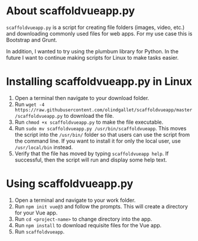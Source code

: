 # About scaffoldvueapp.py

`scaffoldvueapp.py` is a script for creating file folders (images, video, etc.) and downloading commonly used files for web apps.  For my use case this is Bootstrap and Grunt.

In addition, I wanted to try using the plumbum library for Python.  In the future I want to continue making scripts for Linux to make tasks easier.

# Installing scaffoldvueapp.py in Linux

1.  Open a terminal then navigate to your download folder.
2.  Run `wget -4 https://raw.githubusercontent.com/olindgallet/scaffoldvueapp/master/scaffoldvueapp.py` to download the file.
3.  Run `chmod +x scaffoldvueapp.py` to make the file executable.
4.  Run `sudo mv scaffoldvueapp.py /usr/bin/scaffoldvueapp`.  This moves the script into the `/usr/bin/` folder so that users can use the script from the command line.  If you want to install it for only the local user, use `/usr/local/bin` instead.
5.  Verify that the file has moved by typing `scaffoldvueapp help`.  If successful, then the script will run and display some help text.

# Using scaffoldvueapp.py

1.  Open a terminal and navigate to your work folder.
2.  Run `npm init vue@3` and follow the prompts.  This will create a directory for your Vue app.
3.  Run `cd <project-name>` to change directory into the app.
4.  Run `npm install` to download requisite files for the Vue app.
5.  Run `scaffoldvueapp`.
